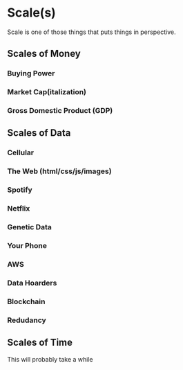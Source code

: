 # Scale(s)

Scale is one of those things that puts things in perspective.

## Scales of Money

### Buying Power

### Market Cap(italization)

### Gross Domestic Product (GDP)

## Scales of Data

### Cellular

### The Web (html/css/js/images)

### Spotify

### Netflix

### Genetic Data

### Your Phone

### AWS

### Data Hoarders

### Blockchain

### Redudancy

## Scales of Time

This will probably take a while